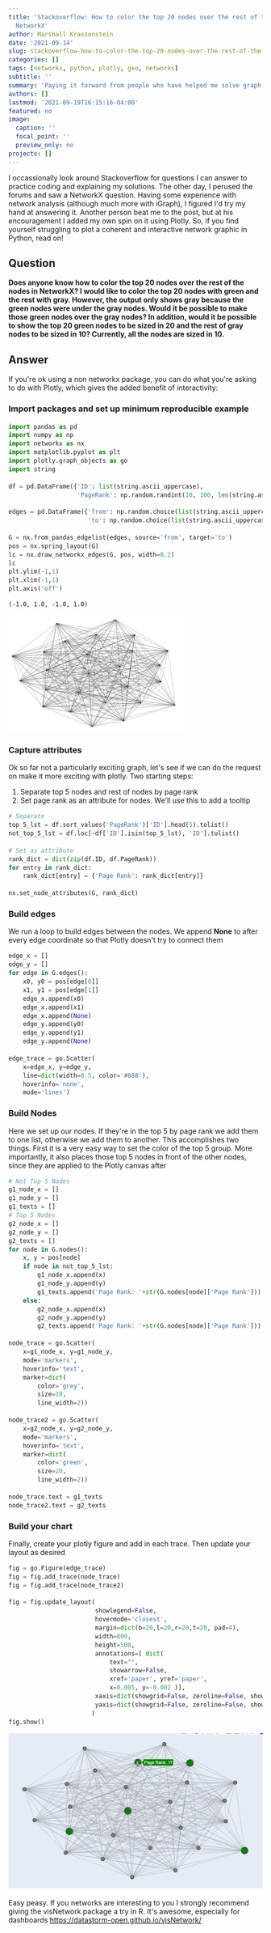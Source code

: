 ```yaml
---
title: 'Stackoverflow: How to color the top 20 nodes over the rest of the nodes in
  NetworkX'
author: Marshall Krassenstein
date: '2021-09-14'
slug: stackoverflow-how-to-color-the-top-20-nodes-over-the-rest-of-the-nodes-in-networkx
categories: []
tags: [networkx, python, plotly, geo, networks]
subtitle: ''
summary: 'Paying it forward from people who have helped me solve graph problems to people just getting started'
authors: []
lastmod: '2021-09-19T16:15:16-04:00'
featured: no
image:
  caption: ''
  focal_point: ''
  preview_only: no
projects: []
---
```


I occassionally look around Stackoverflow for questions I can answer to practice coding and explaining my solutions. The other day, I perused the forums and saw a NetworkX question. Having some experience with network analysis (although much more with iGraph), I figured I'd try my hand at answering it. Another person beat me to the post, but at his encouragement I added my own spin on it using Plotly. So, if you find yourself struggling to plot a coherent and interactive network graphic in Python, read on!

## Question

**Does anyone know how to color the top 20 nodes over the rest of the nodes in NetworkX? I would like to color the top 20 nodes with green and the rest with gray. However, the output only shows gray because the green nodes were under the gray nodes. Would it be possible to make those green nodes over the gray nodes? In addition, would it be possible to show the top 20 green nodes to be sized in 20 and the rest of gray nodes to be sized in 10? Currently, all the nodes are sized in 10.**

## Answer

If you're ok using a non networkx package, you can do what you're asking to do with Plotly, which gives the added benefit of interactivity:


### Import packages and set up minimum reproducible example


```python
import pandas as pd
import numpy as np
import networkx as nx
import matplotlib.pyplot as plt
import plotly.graph_objects as go
import string

df = pd.DataFrame({'ID': list(string.ascii_uppercase),
                   'PageRank': np.random.randint(10, 100, len(string.ascii_uppercase))})

edges = pd.DataFrame({'from': np.random.choice(list(string.ascii_uppercase), 1000),
                      'to': np.random.choice(list(string.ascii_uppercase), 1000)})

G = nx.from_pandas_edgelist(edges, source='from', target='to')
pos = nx.spring_layout(G)
lc = nx.draw_networkx_edges(G, pos, width=0.2)
lc
plt.ylim(-1,1)
plt.xlim(-1,1)
plt.axis('off')
```




    (-1.0, 1.0, -1.0, 1.0)




    
![png](./index_7_1.png)
    


### Capture attributes 
Ok so far not a particularly exciting graph, let's see if we can do the request on make it more exciting with plotly. Two starting steps:

1. Separate top 5 nodes and rest of nodes by page rank
2. Set page rank as an attribute for nodes. We'll use this to add a tooltip



```python
# Separate 
top_5_lst = df.sort_values('PageRank')['ID'].head(5).tolist()
not_top_5_lst = df.loc[~df['ID'].isin(top_5_lst), 'ID'].tolist()

# Set as attribute
rank_dict = dict(zip(df.ID, df.PageRank))
for entry in rank_dict:
    rank_dict[entry] = {'Page Rank': rank_dict[entry]}
    
nx.set_node_attributes(G, rank_dict)
```

### Build edges

We run a loop to build edges between the nodes. We append **None** to after every edge coordinate so that Plotly doesn't try to connect them


```python
edge_x = []
edge_y = []
for edge in G.edges():
    x0, y0 = pos[edge[0]]
    x1, y1 = pos[edge[1]]
    edge_x.append(x0)
    edge_x.append(x1)
    edge_x.append(None)
    edge_y.append(y0)
    edge_y.append(y1)
    edge_y.append(None)

edge_trace = go.Scatter(
    x=edge_x, y=edge_y,
    line=dict(width=0.5, color='#888'),
    hoverinfo='none',
    mode='lines')

```

### Build Nodes

Here we set up our nodes. If they're in the top 5 by page rank we add them to one list, otherwise we add them to another. This accomplishes two things. First it is a very easy way to set the color of the top 5 group. More importantly, it also places those top 5 nodes in front of the other nodes, since they are applied to the Plotly canvas after


```python
# Not Top 5 Nodes
g1_node_x = []
g1_node_y = []
g1_texts = []
# Top 5 Nodes
g2_node_x = []
g2_node_y = []
g2_texts = []
for node in G.nodes():
    x, y = pos[node]
    if node in not_top_5_lst:
        g1_node_x.append(x)
        g1_node_y.append(y)
        g1_texts.append('Page Rank: '+str(G.nodes[node]['Page Rank']))
    else:
        g2_node_x.append(x)
        g2_node_y.append(y)
        g2_texts.append('Page Rank: '+str(G.nodes[node]['Page Rank']))

node_trace = go.Scatter(
    x=g1_node_x, y=g1_node_y,
    mode='markers',
    hoverinfo='text',
    marker=dict(
        color='grey',
        size=10,
        line_width=2))

node_trace2 = go.Scatter(
    x=g2_node_x, y=g2_node_y,
    mode='markers',
    hoverinfo='text',
    marker=dict(
        color='green',
        size=20,
        line_width=2))

node_trace.text = g1_texts
node_trace2.text = g2_texts
```

### Build your chart
Finally, create your plotly figure and add in each trace. Then update your layout as desired


```python
fig = go.Figure(edge_trace)
fig = fig.add_trace(node_trace)
fig = fig.add_trace(node_trace2)

fig = fig.update_layout(
                        showlegend=False,
                        hovermode='closest',
                        margin=dict(b=20,l=20,r=20,t=20, pad=4),
                        width=800,
                        height=500,
                        annotations=[ dict(
                            text="",
                            showarrow=False,
                            xref='paper', yref='paper',
                            x=0.005, y=-0.002 )],
                        xaxis=dict(showgrid=False, zeroline=False, showticklabels=False),
                        yaxis=dict(showgrid=False, zeroline=False, showticklabels=False)
                       )
fig.show()
```

![png](./rendered_network.png)


Easy peasy. If you networks are interesting to you I strongly recommend giving the visNetwork package a try in R. It's awesome, especially for dashboards
https://datastorm-open.github.io/visNetwork/

